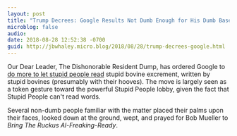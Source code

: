 ```yaml
---
layout: post
title: "Trump Decrees: Google Results Not Dumb Enough for His Dumb Base"
microblog: false
audio: 
date: 2018-08-28 12:52:38 -0700
guid: http://jbwhaley.micro.blog/2018/08/28/trump-decrees-google.html
---
```

Our Dear Leader, The Dishonorable Resident Dump, has ordered Google to [do more to let stupid people read](https://arstechnica.com/tech-policy/2018/08/trump-claims-with-no-evidence-that-google-is-rigged-against-him/) stupid bovine excrement, written by stupid bovines (presumably with their hooves). The move is largely seen as a token gesture toward the powerful Stupid People lobby, given the fact that Stupid People can't read words.

Several non-dumb people familiar with the matter placed their palms upon their faces, looked down at the ground, wept, and prayed for Bob Mueller to *Bring The Ruckus Al-Freaking-Ready*.
